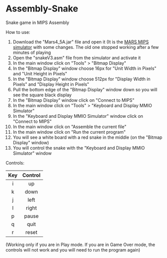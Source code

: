 # Assembly-Snake
Snake game in MIPS Assembly 

How to use:
1. Download the "Mars4_5A.jar" file and open it (It is the [MARS MIPS simulator](http://courses.missouristate.edu/KenVollmar/mars/download.htm) with some changes. The old one stopped working after a few minutes of playing
2. Open the "snakeV3.asm" file from the simulator and activate it
3. In the main window click on "Tools" > "Bitmap Display"
4. In the "Bitmap Display" window choose 16px for "Unit Width in Pixels" and "Unit Height in Pixels"
5. In the "Bitmap Display" window choose 512px for "Display Width in Pixels" and "Display Height in Pixels"
6. Pull the bottom edge of the "Bitmap Display" window down so you will see the square black display
7. In the "Bitmap Display" window click on "Connect to MIPS"
8. In the main window click on "Tools" > "Keyboard and Display MMIO Simulator"
9. In the "Keyboard and Display MMIO Simulator" window click on "Connect to MIPS"
10. In the main window click on "Assemble the current file"
11. In the main window click on "Run the current program"
12. You will see a white board with a red snake in the middle (on the "Bitmap Display" window)
13. You will control the snake with the "Keyboard and Display MMIO Simulator" window

Controls:

| Key | Control|
|:---:|:------:|
| i   | up     |
| k   | down   | 
| j   | left   |
| l   | right  |
| p   | pause  |
| q   | quit   |
| r   | reset  | 


(Working only if you are in Play mode. 
If you are in Game Over mode, the controls will not work and you will need to run the program again)
